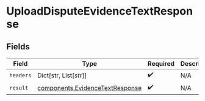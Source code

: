 # UploadDisputeEvidenceTextResponse


## Fields

| Field                                                                              | Type                                                                               | Required                                                                           | Description                                                                        |
| ---------------------------------------------------------------------------------- | ---------------------------------------------------------------------------------- | ---------------------------------------------------------------------------------- | ---------------------------------------------------------------------------------- |
| `headers`                                                                          | Dict[str, List[*str*]]                                                             | :heavy_check_mark:                                                                 | N/A                                                                                |
| `result`                                                                           | [components.EvidenceTextResponse](../../models/components/evidencetextresponse.md) | :heavy_check_mark:                                                                 | N/A                                                                                |